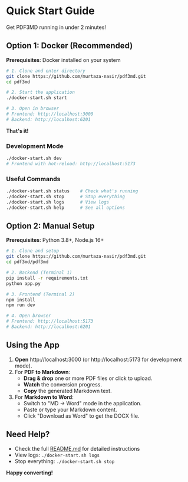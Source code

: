 # Quick Start Guide

Get PDF3MD running in under 2 minutes!

## Option 1: Docker (Recommended)

**Prerequisites**: Docker installed on your system

```bash
# 1. Clone and enter directory
git clone https://github.com/murtaza-nasir/pdf3md.git
cd pdf3md

# 2. Start the application
./docker-start.sh start

# 3. Open in browser
# Frontend: http://localhost:3000
# Backend: http://localhost:6201
```

**That's it!**

### Development Mode
```bash
./docker-start.sh dev
# Frontend with hot-reload: http://localhost:5173
```

### Useful Commands
```bash
./docker-start.sh status    # Check what's running
./docker-start.sh stop      # Stop everything
./docker-start.sh logs      # View logs
./docker-start.sh help      # See all options
```

## Option 2: Manual Setup

**Prerequisites**: Python 3.8+, Node.js 16+

```bash
# 1. Clone and setup
git clone https://github.com/murtaza-nasir/pdf3md.git
cd pdf3md/pdf3md

# 2. Backend (Terminal 1)
pip install -r requirements.txt
python app.py

# 3. Frontend (Terminal 2)
npm install
npm run dev

# 4. Open browser
# Frontend: http://localhost:5173
# Backend: http://localhost:6201
```

## Using the App

1. **Open** http://localhost:3000 (or http://localhost:5173 for development mode).
2. For **PDF to Markdown**:
    - **Drag & drop** one or more PDF files or click to upload.
    - **Watch** the conversion progress.
    - **Copy** the generated Markdown text.
3. For **Markdown to Word**:
    - Switch to "MD → Word" mode in the application.
    - Paste or type your Markdown content.
    - Click "Download as Word" to get the DOCX file.

## Need Help?

- Check the full [README.md](README.md) for detailed instructions
- View logs: `./docker-start.sh logs`
- Stop everything: `./docker-start.sh stop`

**Happy converting!**
